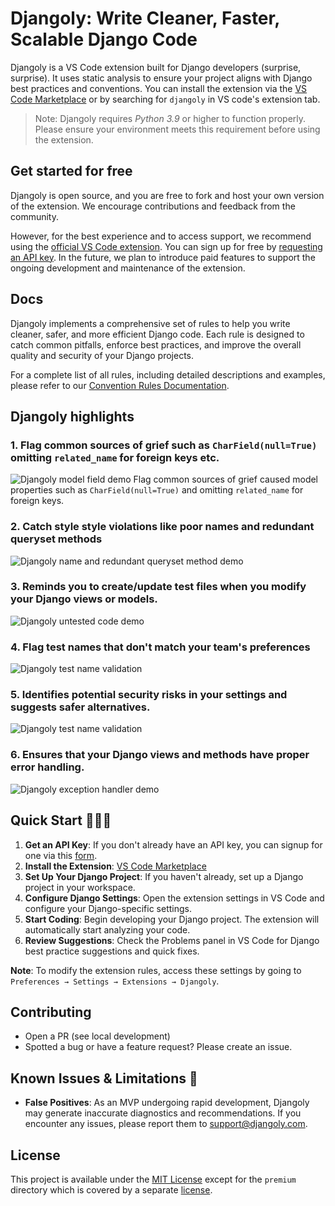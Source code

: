 # Djangoly: Write Cleaner, Faster, Scalable Django Code

Djangoly is a VS Code extension built for Django developers (surprise, surprise). It uses static analysis to ensure your project aligns with Django best practices and conventions. You can install the extension via the [VS Code Marketplace](https://marketplace.visualstudio.com/items?itemName=Alchemized.djangoly) or by searching for `djangoly` in VS code's extension tab.

> Note: Djangoly requires _Python 3.9_ or higher to function properly. Please ensure your environment meets this requirement before using the extension.


## Get started for free

Djangoly is open source, and you are free to fork and host your own version of the extension. We encourage contributions and feedback from the community.

However, for the best experience and to access support, we recommend using the [official VS Code extension](https://marketplace.visualstudio.com/items?itemName=Alchemized.djangoly). You can sign up for free by [requesting an API key](https://forms.gle/gEEZdfhWpQyQh2qVA). In the future, we plan to introduce paid features to support the ongoing development and maintenance of the extension.


## Docs

Djangoly implements a comprehensive set of rules to help you write cleaner, safer, and more efficient Django code. Each rule is designed to catch common pitfalls, enforce best practices, and improve the overall quality and security of your Django projects.

For a complete list of all rules, including detailed descriptions and examples, please refer to our [Convention Rules Documentation](https://github.com/software-trizzey/djangoly-docs/blob/main/docs/CONVENTION_RULES.md).


## Djangoly highlights

### 1. Flag common sources of grief such as `CharField(null=True)` omitting `related_name` for foreign keys etc.

![Djangoly model field demo](https://raw.githubusercontent.com/software-trizzey/images/refs/heads/main/assets/images/djangoly-model-field-validation-demo.gif)
Flag common sources of grief caused model properties such as `CharField(null=True)` and omitting `related_name` for foreign keys.


### 2. Catch style style violations like poor names and redundant queryset methods

![Djangoly name and redundant queryset method demo](https://raw.githubusercontent.com/software-trizzey/images/refs/heads/main/assets/images/djangoly-function-name-and-queryset-demo.gif)


### 3. Reminds you to create/update test files when you modify your Django views or models.

![Djangoly untested code demo](https://raw.githubusercontent.com/software-trizzey/images/main/assets/images/flag-untested-api-code.gif)


### 4. Flag test names that don't match your team's preferences
![Djangoly test name validation](https://raw.githubusercontent.com/software-trizzey/images/refs/heads/main/assets/images/djangoly-test-name-validation.png)


### 5. Identifies potential security risks in your settings and suggests safer alternatives.

![Djangoly test name validation](https://raw.githubusercontent.com/software-trizzey/images/refs/heads/main/assets/images/djangoly-settings-validation.png)


### 6. Ensures that your Django views and methods have proper error handling.

![Djangoly exception handler demo](https://raw.githubusercontent.com/software-trizzey/images/main/assets/images/djangoly-exception-handler-demo.gif)



## Quick Start 🏃‍♂️💨

1. **Get an API Key**: If you don't already have an API key, you can signup for one via this [form](https://forms.gle/gEEZdfhWpQyQh2qVA).
2. **Install the Extension**: [VS Code Marketplace](https://marketplace.visualstudio.com/items?itemName=Alchemized.djangoly)
3. **Set Up Your Django Project**: If you haven't already, set up a Django project in your workspace.
4. **Configure Django Settings**: Open the extension settings in VS Code and configure your Django-specific settings.
5. **Start Coding**: Begin developing your Django project. The extension will automatically start analyzing your code.
6. **Review Suggestions**: Check the Problems panel in VS Code for Django best practice suggestions and quick fixes.

**Note**: To modify the extension rules, access these settings by going to `Preferences → Settings → Extensions → Djangoly`.


## Contributing

- Open a PR (see local development)
- Spotted a bug or have a feature request? Please create an issue.


## Known Issues & Limitations 🐞

- **False Positives**: As an MVP undergoing rapid development, Djangoly may generate inaccurate diagnostics and recommendations. If you encounter any issues, please report them to [support@djangoly.com](mailto:support@djangoly.com).


## License

This project is available under the [MIT License](LICENSE.md) except for the `premium` directory which is covered by a separate [license](server/bundled/tools/python/djangoly/premium/LICENSE.md).